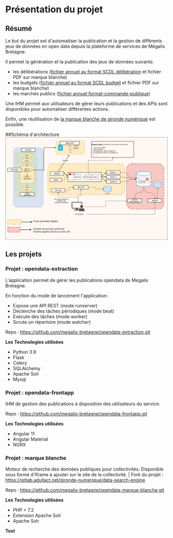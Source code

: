 # Présentation du projet

## Résumé
Le but du projet est d'automatiser la publication et la gestion de différents jeux de données en open data depuis la plateforme de services de Mégalis Bretagne.

Il permet la génération et la publication des jeux de données suivants:
* les délibérations ([fichier annuel au format SCDL délibération](https://schema.data.gouv.fr/scdl/deliberations/2.1.3/documentation.html)  et fichier PDF sur marque blanche)
* les budgets ([fichier annuel au format SCDL budget](https://schema.data.gouv.fr/scdl/budget/0.8.1/documentation.html) et fichier PDF sur marque blanche)
* les marchés publics ([fichier annuel format-commande-publique](https://github.com/139bercy/format-commande-publique))

Une IHM permet aux utilisateurs de gérer leurs publications et des APIs sont disponibles pour automatiser différentes actions.

Enfin, une réutilisation de [la marque blanche de gironde numérique](https://gitlab.adullact.net/gironde-numerique/data-search-engine) est possible.


##Schéma d'architecture
![architecture](img/archi.png)

## Les projets

### Projet : opendata-extraction
L'application permet de gérer les publications opendata de Megalis Bretagne.

En fonction du mode de lancement l'application:
- Expose une API REST (mode runserver)
- Déclenche des tâches périodiques (mode beat)
- Exécute des tâches (mode worker)
- Scrute un répertoire (mode watcher)

Repo : https://github.com/megalis-bretagne/opendata-extraction.git

**Les Technologies utilisées**
* Python 3.9
* Flask
* Celery
* SQLAlchemy
* Apache Solr
* Mysql

### Projet : opendata-frontapp
IHM de gestion des publications à disposition des utilisateurs du service.

Repo : https://github.com/megalis-bretagne/opendata-frontapp.git

**Les Technologies utilisées**
* Angular 11
* Angular Material
* NGRX

### Projet : marque blanche
Moteur de recherche des données publiques pour collectivités. Disponible sous forme d'Iframe à ajouter sur le site de la collectivité.
| Fork du projet : https://gitlab.adullact.net/gironde-numerique/data-search-engine

Repo : https://github.com/megalis-bretagne/opendata-marque-blanche.git

**Les Technologies utilisées**
* PHP > 7.2
* Extension Apache Solr
* Apache Solr


**Test**


